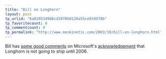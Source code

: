 ```yaml
---
title: "Bill on Longhorn"
layout: post
tp_urlid: "6a010534988cd3970b0120a55ce934970b"
tp_favoritecount: 0
tp_commentcount: 0
tp_permalink: "http://www.monkinetic.com/2003/10/bill-on-longhorn.html"
---
```

Bill has <a href="http://www.bbrown.info/blogs/bblog/2003_10_12_diamonds.cfm#106614810969728342">some good comments</a> on Microsoft&#39;s <a href="http://www.microsoft-watch.com/article2/0,4248,1332766,00.asp">acknowledgement</a> that Longhorn is not going to ship until 2006.
